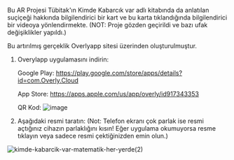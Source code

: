 Bu AR Projesi Tübitak'ın Kimde Kabarcık var adlı kitabında da anlatılan suçiçeği hakkında bilgilendirici bir kart ve bu karta tıklandığında bilgilendirici bir videoya yönlendirmekte. 
(NOT: Proje gözden geçirildi ve bazı ufak değişiklikler yapıldı.)


Bu artırılmış gerçeklik Overlyapp sitesi üzerinden oluşturulmuştur.

1. Overylapp uygulamasını indirin:

   Google Play: https://play.google.com/store/apps/details?id=com.Overly.Cloud
   
   App Store: https://apps.apple.com/us/app/overly/id917343353

   QR Kod: ![image](https://github.com/user-attachments/assets/7c94a8a8-f596-4066-9a60-91d087ec811d)


3. Aşağıdaki resmi taratın: (Not: Telefon ekranı çok parlak ise resmi açtığınız cihazın parlaklığını kısın! Eğer uygulama okumuyorsa resme tıklayın veya sadece resmi çektiğinizden emin olun.)



![kimde-kabarcik-var-matematik-her-yerde(2)](https://github.com/user-attachments/assets/e2c9866e-84bc-43f2-a317-6afffb377351)




